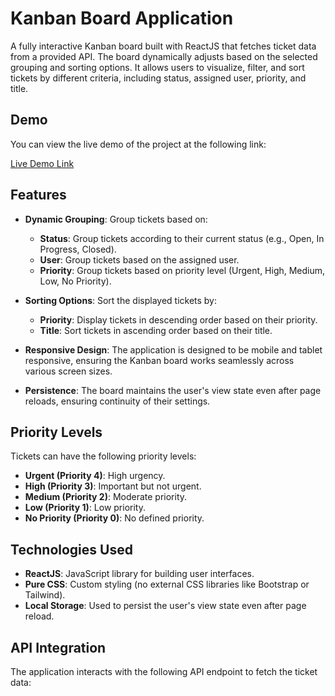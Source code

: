 # Kanban Board Application

A fully interactive Kanban board built with ReactJS that fetches ticket data from a provided API. The board dynamically adjusts based on the selected grouping and sorting options. It allows users to visualize, filter, and sort tickets by different criteria, including status, assigned user, priority, and title.

## Demo

You can view the live demo of the project at the following link:

[Live Demo Link](#)

## Features

- **Dynamic Grouping**: Group tickets based on:
  - **Status**: Group tickets according to their current status (e.g., Open, In Progress, Closed).
  - **User**: Group tickets based on the assigned user.
  - **Priority**: Group tickets based on priority level (Urgent, High, Medium, Low, No Priority).
  
- **Sorting Options**: Sort the displayed tickets by:
  - **Priority**: Display tickets in descending order based on their priority.
  - **Title**: Sort tickets in ascending order based on their title.

- **Responsive Design**: The application is designed to be mobile and tablet responsive, ensuring the Kanban board works seamlessly across various screen sizes.

- **Persistence**: The board maintains the user's view state even after page reloads, ensuring continuity of their settings.

## Priority Levels

Tickets can have the following priority levels:

- **Urgent (Priority 4)**: High urgency.
- **High (Priority 3)**: Important but not urgent.
- **Medium (Priority 2)**: Moderate priority.
- **Low (Priority 1)**: Low priority.
- **No Priority (Priority 0)**: No defined priority.

## Technologies Used

- **ReactJS**: JavaScript library for building user interfaces.
- **Pure CSS**: Custom styling (no external CSS libraries like Bootstrap or Tailwind).
- **Local Storage**: Used to persist the user's view state even after page reload.

## API Integration

The application interacts with the following API endpoint to fetch the ticket data:

